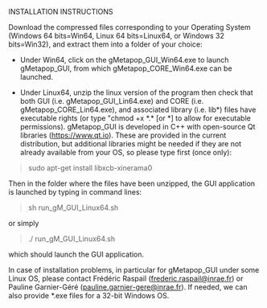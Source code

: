 INSTALLATION INSTRUCTIONS

Download the compressed files corresponding to your Operating System (Windows 64 bits=Win64, Linux 64 bits=Linux64, or Windows 32 bits=Win32), and extract them into a folder of your choice:

* Under Win64, click on the gMetapop_GUI_Win64.exe to launch gMetapop_GUI, from which gMetapop_CORE_Win64.exe can be launched.

* Under Linux64, unzip the linux version of the program then check that both GUI (i.e. gMetapop_GUI_Lin64.exe) and CORE (i.e. gMetapop_CORE_Lin64.exe), and associated library (i.e. lib*) files have executable rights (or type "chmod +x  \*.\* [or  \*]  to allow for executable permissions). 
gMetapop_GUI is developed in C++ with open-source Qt libraries (https://www.qt.io). These are provided in the current distribution, but additional libraries might be needed if they are not already available from your OS, so please type first (once only): 
> sudo apt-get install libxcb-xinerama0

Then in the folder where the files have been unzipped, the GUI application is launched by typing in command lines:
> sh run_gM_GUI_Linux64.sh 

 or simply 
> ./ run_gM_GUI_Linux64.sh 

which should launch the GUI application. 

In case of installation problems, in particular for gMetapop_GUI under some Linux OS, please contact Frédéric Raspail (frederic.raspail@inrae.fr) or Pauline Garnier-Géré (pauline.garnier-gere@inrae.fr). If needed, we can also provide \*.exe files for a 32-bit Windows OS. 
